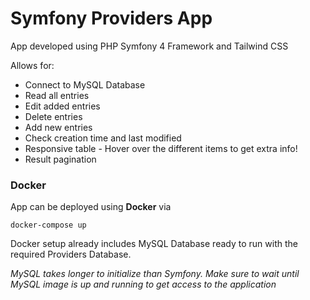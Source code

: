 # Symfony Providers App

App developed using PHP Symfony 4 Framework and Tailwind CSS

Allows for:
- Connect to MySQL Database
- Read all entries
- Edit added entries
- Delete entries
- Add new entries
- Check creation time and last modified
- Responsive table - Hover over the different items to get extra info!
- Result pagination


### Docker

App can be deployed using **Docker** via

```
docker-compose up
```

Docker setup already includes MySQL Database ready to run with the required Providers Database.

*MySQL takes longer to initialize than Symfony. Make sure to wait until MySQL image is up and running to get access to the application*

